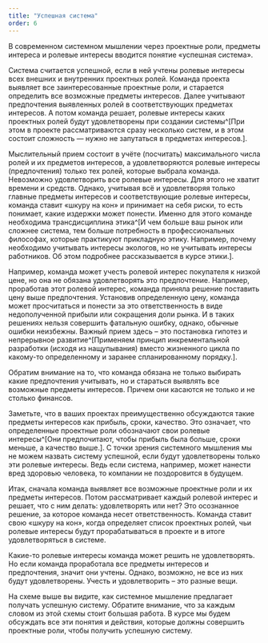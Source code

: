 ```yaml
---
title: "Успешная система"
order: 6
---
```




В современном системном мышлении через проектные роли, предметы интереса и ролевые интересы вводится понятие «успешная система».

Система считается успешной, если в ней учтены ролевые интересы всех внешних и внутренних проектных ролей. Команда проекта выявляет все заинтересованные проектные роли, и старается определить все возможные предметы интересов. Далее учитывают предпочтения выявленных ролей в соответствующих предметах интересов. А потом команда решает, ролевые интересы каких проектных ролей будут удовлетворены при создании системы^[При этом в проекте рассматриваются сразу несколько систем, и в этом состоит сложность — нужно не запутаться в предметах интересов.].

Мыслительный прием состоит в учёте (посчитать) максимального числа ролей и их предметов интересов, а удовлетворяются ролевые интересы (предпочтения) только тех ролей, которые выбрала команда. Невозможно удовлетворить все ролевые интересы. Для этого не хватит времени и средств. Однако, учитывая всё и удовлетворяя только главные предметы интересов и соответствующие ролевые интересы, команда ставит «шкуру на кон» и принимает на себя риски, то есть понимает, какие издержки может понести. Именно для этого команде необходима трансдисциплина этика^[И чем больше ваш рынок или сложнее система, тем больше потребность в профессиональных философах, которые практикуют прикладную этику. Например, почему необходимо учитывать интересы экологов, но не учитывать интересы работников. Об этом подробнее рассказывается в курсе этики.].

Например, команда может учесть ролевой интерес покупателя к низкой цене, но она не обязана удовлетворять это предпочтение. Например, проработав этот ролевой интерес, команда приняла решение поставить цену выше предпочтения. Установив определенную цену, команда может просчитаться и понести за это ответственность в виде недополученной прибыли или сокращения доли рынка. И в таких решениях нельзя совершить фатальную ошибку, однако, обычные ошибки неизбежны. Важный прием здесь – это постановка гипотез и непрерывное развитие^[Применяем принцип инкрементальной разработки (исходя из нащупывания) вместо жизненного цикла по какому-то определенному и заранее спланированному порядку.].

Обратим внимание на то, что команда обязана не только выбирать какие предпочтения учитывать, но и стараться выявлять все возможные предметы интересов. Причем они касаются не только и не столько финансов.

Заметьте, что в ваших проектах преимущественно обсуждаются такие предметы интересов как прибыль, сроки, качество. Это означает, что определенные проектные роли обозначают свои ролевые интересы^[Они предпочитают, чтобы прибыль была больше, сроки меньше, а качество выше.]. С точки зрения системного мышления мы не можем назвать систему успешной, если будут удовлетворены только эти ролевые интересы. Ведь если система, например, может нанести вред здоровью человека, то компании не поздоровится в будущем.

Итак, сначала команда выявляет все возможные проектные роли и их предметы интересов. Потом рассматривает каждый ролевой интерес и решает, что с ним делать: удовлетворять или нет? Это осознанное решение, за которое команда несет ответственность. Команда ставит свою «шкуру на кон», когда определяет список проектных ролей, чьи ролевые интересы будут прорабатываться в проекте и в итоге удовлетворяться в системе.

Какие-то ролевые интересы команда может решить не удовлетворять. Но если команда проработала все предметы интересов и предпочтения, значит они учтены. Однако, возможно, не все из них будут удовлетворены. Учесть и удовлетворить – это разные вещи.

На схеме выше вы видите, как системное мышление предлагает получать успешную систему. Обратите внимание, что за каждым словом из этой схемы стоит большая работа. В курсе мы будем обсуждать все эти понятия и действия, которые должны совершить проектные роли, чтобы получить успешную систему.

